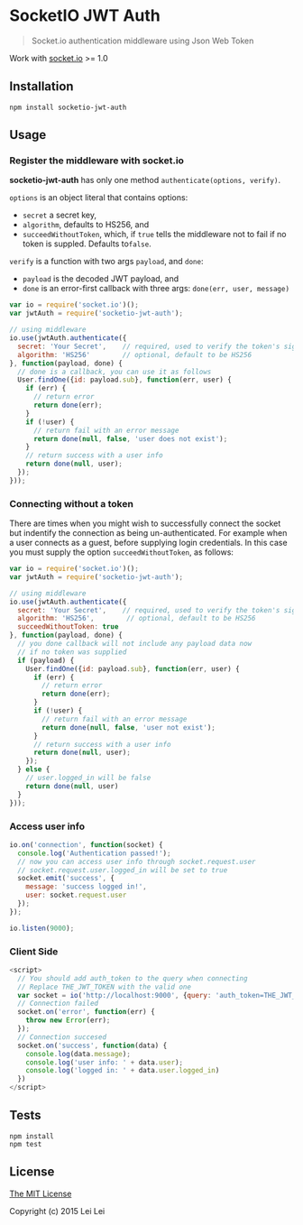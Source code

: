 # SocketIO JWT Auth

> Socket.io authentication middleware using Json Web Token

Work with [socket.io](http://socket.io/) >= 1.0

## Installation

```
npm install socketio-jwt-auth
```

## Usage

### Register the middleware with socket.io

__socketio-jwt-auth__ has only one method `authenticate(options, verify)`.

`options` is an object literal that contains options:

* `secret` a secret key,
* `algorithm`, defaults to HS256, and
* `succeedWithoutToken`, which, if `true` tells the middleware not to fail if no token is suppled. Defaults to`false`.

`verify` is a function with two args `payload`, and `done`:

* `payload` is the decoded JWT payload, and
* `done` is an error-first callback with three args: `done(err, user, message)`

```javascript
var io = require('socket.io')();
var jwtAuth = require('socketio-jwt-auth');

// using middleware
io.use(jwtAuth.authenticate({
  secret: 'Your Secret',    // required, used to verify the token's signature
  algorithm: 'HS256'        // optional, default to be HS256
}, function(payload, done) {
  // done is a callback, you can use it as follows
  User.findOne({id: payload.sub}, function(err, user) {
    if (err) {
      // return error
      return done(err);
    }
    if (!user) {
      // return fail with an error message
      return done(null, false, 'user does not exist');
    }
    // return success with a user info
    return done(null, user);
  });
}));
```

### Connecting without a token

There are times when you might wish to successfully connect the socket but indentify the connection as being un-authenticated. For example when a user connects as a guest, before supplying login credentials.  In this case you must supply the option `succeedWithoutToken`, as follows:

```javascript
var io = require('socket.io')();
var jwtAuth = require('socketio-jwt-auth');

// using middleware
io.use(jwtAuth.authenticate({
  secret: 'Your Secret',    // required, used to verify the token's signature
  algorithm: 'HS256',        // optional, default to be HS256
  succeedWithoutToken: true
}, function(payload, done) {
  // you done callback will not include any payload data now
  // if no token was supplied
  if (payload) {
    User.findOne({id: payload.sub}, function(err, user) {
      if (err) {
        // return error
        return done(err);
      }
      if (!user) {
        // return fail with an error message
        return done(null, false, 'user not exist');
      }
      // return success with a user info
      return done(null, user);
    });
  } else {
    // user.logged_in will be false
    return done(null, user)
  }
}));
```

### Access user info 
```javascript
io.on('connection', function(socket) {
  console.log('Authentication passed!');
  // now you can access user info through socket.request.user
  // socket.request.user.logged_in will be set to true
  socket.emit('success', {
    message: 'success logged in!',
    user: socket.request.user
  });
});

io.listen(9000);
```

### Client Side

```javascript
<script>
  // You should add auth_token to the query when connecting
  // Replace THE_JWT_TOKEN with the valid one
  var socket = io('http://localhost:9000', {query: 'auth_token=THE_JWT_TOKEN'});
  // Connection failed
  socket.on('error', function(err) {
    throw new Error(err);
  });
  // Connection succesed
  socket.on('success', function(data) {
    console.log(data.message);
    console.log('user info: ' + data.user);
    console.log('logged in: ' + data.user.logged_in)
  })
</script>
```

## Tests

```
npm install
npm test
```

## License

[The MIT License](http://opensource.org/licenses/MIT)

Copyright (c) 2015 Lei Lei